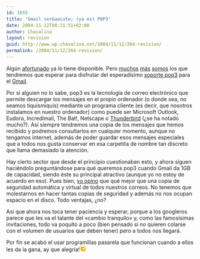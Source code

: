 ```yaml
---
id: 1655
title: 'Gmail ser&aacute; (ya es) POP3'
date: 2004-11-12T08:21:51+02:00
author: Chavalina
layout: revision
guid: http://www.wp.chavalina.net/2004/11/12/264-revision/
permalink: /2004/11/12/264-revision/
---
```

Alg&uacute;n <a href="http://www.isopixel.net/archives/002124.html" target="_blank">afortunado</a> ya lo tiene disponible. Pero <a href="http://zootropo.f2o.org/archivos/2004/11/11/nueva-caracteristica-para-gmail-soporte-pop3/" target="_blank">muchos</a> <a href="http://dmnet.bitacoras.com/index.php?id=5505" target="_blank">m&aacute;s</a> <a href="http://www.chavalina.net" target="_blank">somos</a> los que tendremos que esperar para disfrutar del esperad&iacute;simo <a href="http://gmail.google.com/support/bin/answer.py?answer=10350" target="_blank">soporte pop3</a> para el <a href="http://www.gmail.com" target="_blank">Gmail</a>.

Por si alguien no lo sabe, pop3 es la tecnolog&iacute;a de correo electr&oacute;nico que permite descargar los mensajes en el propio ordenador (o donde sea, no seamos tiquismiquis) mediante un programa cliente (es decir, que nosotros instalamos en nuestro ordenador) como puede ser Microsoft Outlook, Eudora, Incredimail, The Bat!, Netscape o <a href="http://www.mozilla.org/products/thunderbird/" target="_blank">Thunderbird</a> (&iquest;se ha notado mucho?). As&iacute; siempre tendremos una copia de los mensajes que hemos recibido y podremos consultarlos en cualquier momento, aunque no tengamos internet, adem&aacute;s de poder guardar esos mensajes especiales que a todos nos gusta conservar en esa carpetita de nombre tan discreto que llama demasiado la atenci&oacute;n.

Hay cierto sector que desde el principio cuestionaban esto, y ahora siguen haci&eacute;ndolo pregunt&aacute;ndose para qu&eacute; queremos pop3 cuando Gmail da 1GB de capacidad, siendo &eacute;ste su principal atractivo (aunque yo no estoy de acuerdo en eso). Pues bien, <a href="http://zootropo.f2o.org/archivos/2004/11/11/nueva-caracteristica-para-gmail-soporte-pop3/#comment-1658" target="_blank">yo opino</a> que qu&eacute; mejor que una copia de seguridad autom&aacute;tica y virtual de todos nuestros correos. No tenemos que molestarnos en hacer tantas copias de seguridad y adem&aacute;s no nos ocupan espacio en el disco. Todo ventajas, &iquest;no?

As&iacute; que ahora nos toca tener paciencia y esperar, porque a los googleros parece que les va el talante del «cambio tranquilo» y, como las famos&iacute;simas invitaciones, todo va poquito a poco (bien pensado si no quieren colarse con el volumen de usuarios que deben tener) pero a todos nos llegar&aacute;.

Por fin se acab&oacute; el usar programillas pasarela que funcionan cuando a ellos les da la gana, ay que alegr&iacute;a!![emo](/imagenes/emoticonos/guino.gif)